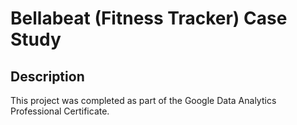# Bellabeat (Fitness Tracker) Case Study

## Description
This project was completed as part of the Google Data Analytics Professional Certificate. 
